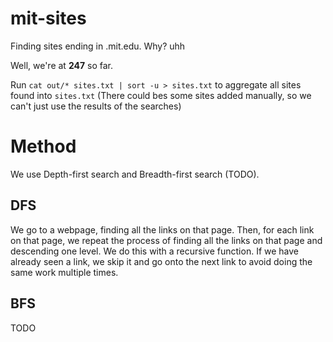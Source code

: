 # mit-sites

Finding sites ending in .mit.edu. Why? uhh

Well, we're at **247** so far.

Run `cat out/* sites.txt | sort -u > sites.txt` to aggregate all sites found
into `sites.txt` (There could bes some sites added manually, so we can't just use the results of the searches)

# Method

We use Depth-first search and Breadth-first search (TODO).

## DFS

We go to a webpage, finding all the links on that page. Then, for each link on
that page, we repeat the process of finding all the links on that page and
descending one level. We do this with a recursive function. If we have already
seen a link, we skip it and go onto the next link to avoid doing the same work
multiple times.

## BFS

TODO

